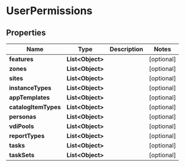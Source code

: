 

# UserPermissions

## Properties

Name | Type | Description | Notes
------------ | ------------- | ------------- | -------------
**features** | **List&lt;Object&gt;** |  |  [optional]
**zones** | **List&lt;Object&gt;** |  |  [optional]
**sites** | **List&lt;Object&gt;** |  |  [optional]
**instanceTypes** | **List&lt;Object&gt;** |  |  [optional]
**appTemplates** | **List&lt;Object&gt;** |  |  [optional]
**catalogItemTypes** | **List&lt;Object&gt;** |  |  [optional]
**personas** | **List&lt;Object&gt;** |  |  [optional]
**vdiPools** | **List&lt;Object&gt;** |  |  [optional]
**reportTypes** | **List&lt;Object&gt;** |  |  [optional]
**tasks** | **List&lt;Object&gt;** |  |  [optional]
**taskSets** | **List&lt;Object&gt;** |  |  [optional]



